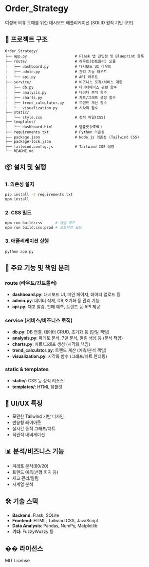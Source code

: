 # Order_Strategy

여성복 의류 도매를 위한 대시보드 애플리케이션 (SOLID 원칙 기반 구조)

## 🚀 프로젝트 구조

```
Order_Strategy/
├── app.py                      # Flask 앱 진입점 및 Blueprint 등록
├── route/                      # 라우트(컨트롤러) 모듈
│   ├── dashboard.py            # 대시보드 UI 라우트
│   ├── admin.py                # 관리 기능 라우트
│   └── api.py                  # API 라우트
├── service/                    # 비즈니스 로직/서비스 계층
│   ├── db.py                   # 데이터베이스 관련 함수
│   ├── analysis.py             # 데이터 분석 함수
│   ├── charts.py               # 차트/그래프 생성 함수
│   ├── trend_calculator.py     # 트렌드 계산 함수
│   └── visualization.py        # 시각화 함수
├── static/
│   └── style.css               # 정적 파일(CSS)
├── templates/
│   └── dashboard.html          # 템플릿(HTML)
├── requirements.txt            # Python 의존성
├── package.json                # Node.js 의존성 (Tailwind CSS)
├── package-lock.json
├── tailwind.config.js          # Tailwind CSS 설정
└── README.md
```

## 📦 설치 및 실행

### 1. 의존성 설치

```bash
pip install -r requirements.txt
npm install
```

### 2. CSS 빌드

```bash
npm run build:css      # 개발 모드
npm run build:css:prod # 프로덕션 모드
```

### 3. 애플리케이션 실행

```bash
python app.py
```

## 🔧 주요 기능 및 책임 분리

### route (라우트/컨트롤러)

- **dashboard.py**: 대시보드 UI, 메인 페이지, 데이터 업로드 등
- **admin.py**: 데이터 삭제, DB 초기화 등 관리 기능
- **api.py**: 재고 알림, 판매 예측, 트렌드 등 API 제공

### service (서비스/비즈니스 로직)

- **db.py**: DB 연결, 데이터 CRUD, 초기화 등 (단일 책임)
- **analysis.py**: 파레토 분석, 7일 분석, 알림 생성 등 (분석 책임)
- **charts.py**: 차트/그래프 생성 (시각화 책임)
- **trend_calculator.py**: 트렌드 계산 (예측/분석 책임)
- **visualization.py**: 시각화 함수 (그래프/차트 렌더링)

### static & templates

- **static/**: CSS 등 정적 리소스
- **templates/**: HTML 템플릿

## 🎨 UI/UX 특징

- 모던한 Tailwind 기반 디자인
- 반응형 레이아웃
- 실시간 동적 그래프/차트
- 직관적 네비게이션

## 📊 분석/비즈니스 기능

- 파레토 분석(80/20)
- 트렌드 예측(선형 회귀 등)
- 재고 관리/알림
- 시계열 분석

## 🛠️ 기술 스택

- **Backend**: Flask, SQLite
- **Frontend**: HTML, Tailwind CSS, JavaScript
- **Data Analysis**: Pandas, NumPy, Matplotlib
- **기타**: FuzzyWuzzy 등

## �� 라이선스

MIT License
